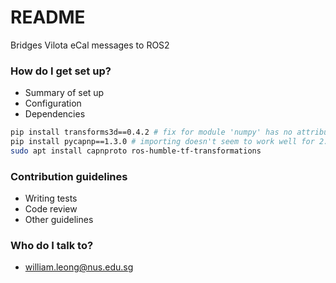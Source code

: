 # README #

Bridges Vilota eCal messages to ROS2

### How do I get set up? ###
* Summary of set up
* Configuration
* Dependencies

```bash
pip install transforms3d==0.4.2 # fix for module 'numpy' has no attribute 'float', requires transforms3d >= 0.4.1
pip install pycapnp==1.3.0 # importing doesn't seem to work well for 2.0.0
sudo apt install capnproto ros-humble-tf-transformations
```

### Contribution guidelines ###

* Writing tests
* Code review
* Other guidelines

### Who do I talk to? ###

* william.leong@nus.edu.sg